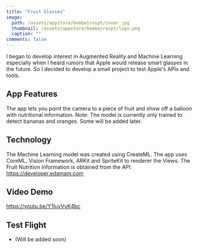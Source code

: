 ```yaml
---
title: "Fruit Glasses"
image:
  path: /assets/appstore/bombeirospt/cover.jpg
  thumbnail: /assets/appstore/bombeirospt/logo.png
  caption: ""
comments: false
---
```


I began to develop interest in Augmented Reality and Machine Learning especially when I heard rumors
that Apple would release smart glasses in the future.
So I decided to develop a small project to test Apple's APIs and tools.

## App Features

The app lets you point the camera to a piece of fruit and show off a balloon with nutritional information.
Note: The model is currently only trained to detect bananas and oranges. Some will be added later.

## Technology

The Machine Learning model was created using CreateML.
The app uses CoreML, Vision Framework, ARKit and SpriteKit to renderer the Views.
The Fruit Nutrition information is obtained from the API:
https://developer.edamam.com

## Video Demo
https://youtu.be/Y1IuyVyK4bc

## Test Flight

* (Will be added soon)

